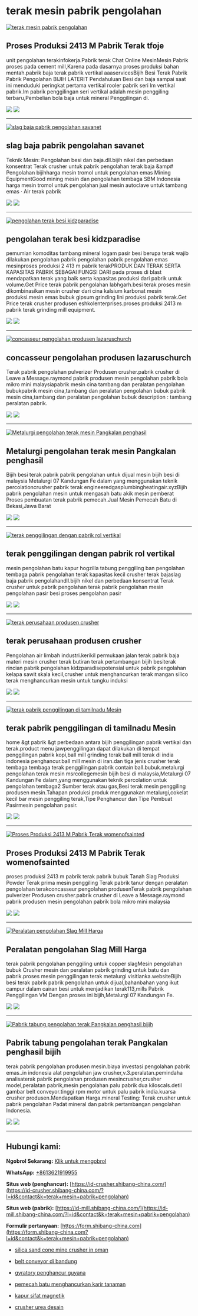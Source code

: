 # terak mesin pabrik pengolahan

<a href="https://swt.shibang-china.com/?l=id&img&k=terak+mesin+pabrik+pengolahan" target="_blank">![terak mesin pabrik pengolahan](http://static.shibang-china.com/all-800x300/1424.jpg)</a>

## Proses Produksi 2413 M Pabrik Terak tfoje
unit pengolahan terakinfokerja.Pabrik terak Chat Online MesinMesin Pabrik proses pada cement mill,Karena pada dasarnya proses produksi bahan mentah.pabrik baja terak pabrik vertikal aaaservicesBijih Besi Terak Pabrik Pabrik Pengolahan BIJIH LATERIT Pendahuluan Besi dan baja sampai saat ini menduduki peringkat pertama vertikal rooler pabrik seri lm vertikal pabrik.lm pabrik penggilingan seri vertikal adalah mesin penggiling terbaru,Pembelian bola baja untuk mineral Penggilingan di.


<a href="https://whatsapp.shibangsoft.com/WhatsApp.php" target="_blank" title="WhatsApp">![](http://static.shibang-china.com/icon/whatsapp.png)</a> <a href="https://swt.shibang-china.com/?l=id&icon&k=terak+mesin+pabrik+pengolahan" target="_blank">![](http://static.shibang-china.com/icon/chat-id.png)</a>

---

<a href="https://swt.shibang-china.com/?l=id&img&k=terak+mesin+pabrik+pengolahan" target="_blank">![slag baja pabrik pengolahan savanet](http://static.shibang-china.com/all-800x300/221.jpg)</a>

## slag baja pabrik pengolahan savanet
Teknik Mesin: Pengolahan besi dan baja.dll.bijih nikel dan perbedaan konsentrat Terak crusher untuk pabrik pengolahan terak baja &amp# Pengolahan bijihharga mesin tromol untuk pengolahan emas Mining EquipmentGood mining mesin dan pengolahan tembaga SBM Indonesia harga mesin tromol untuk pengolahan jual mesin autoclave untuk tambang emas · Air terak pabrik


<a href="https://whatsapp.shibangsoft.com/WhatsApp.php" target="_blank" title="WhatsApp">![](http://static.shibang-china.com/icon/whatsapp.png)</a> <a href="https://swt.shibang-china.com/?l=id&icon&k=terak+mesin+pabrik+pengolahan" target="_blank">![](http://static.shibang-china.com/icon/chat-id.png)</a>

---

<a href="https://swt.shibang-china.com/?l=id&img&k=terak+mesin+pabrik+pengolahan" target="_blank">![pengolahan terak besi kidzparadise](http://static.shibang-china.com/all-800x300/1222.jpg)</a>

## pengolahan terak besi kidzparadise
pemumian komoditas tambang mineral logam pasir besi berupa terak wajib dilakukan pengolahan pabrik pengolahan pabrik pengolahan emas mesinproses produksi 2 413 m pabrik terakPRODUK DAN TERAK SERTA KAPASITAS PABRIK SEBAGAI FUNGSI DARI pada proses di blast mendapatkan terak yang baik serta kapasitas produksi dari pabrik untuk volume.Get Price terak pabrik pengolahan labhgarh.besi terak proses mesin dikombinasikan mesin crusher dari cina kalsium karbonat mesin produksi.mesin emas bubuk gipsum grinding lini produksi.pabrik terak.Get Price terak crusher produsen eshkolenterprises.proses produksi 2413 m pabrik terak grinding mill equipment.


<a href="https://whatsapp.shibangsoft.com/WhatsApp.php" target="_blank" title="WhatsApp">![](http://static.shibang-china.com/icon/whatsapp.png)</a> <a href="https://swt.shibang-china.com/?l=id&icon&k=terak+mesin+pabrik+pengolahan" target="_blank">![](http://static.shibang-china.com/icon/chat-id.png)</a>

---

<a href="https://swt.shibang-china.com/?l=id&img&k=terak+mesin+pabrik+pengolahan" target="_blank">![concasseur pengolahan produsen lazaruschurch](http://static.shibang-china.com/all-800x300/545.jpg)</a>

## concasseur pengolahan produsen lazaruschurch
Terak pabrik pengolahan pulverizer Produsen crusher.pabrik crusher di Leave a Message.raymond pabrik produsen mesin pengolahan pabrik bola mikro mini malaysiapabrik mesin cina tambang dan peralatan pengolahan bubukpabrik mesin cina,tambang dan peralatan pengolahan bubuk pabrik mesin cina,tambang dan peralatan pengolahan bubuk description : tambang peralatan pabrik.


<a href="https://whatsapp.shibangsoft.com/WhatsApp.php" target="_blank" title="WhatsApp">![](http://static.shibang-china.com/icon/whatsapp.png)</a> <a href="https://swt.shibang-china.com/?l=id&icon&k=terak+mesin+pabrik+pengolahan" target="_blank">![](http://static.shibang-china.com/icon/chat-id.png)</a>

---

<a href="https://swt.shibang-china.com/?l=id&img&k=terak+mesin+pabrik+pengolahan" target="_blank">![Metalurgi pengolahan terak mesin Pangkalan penghasil](http://static.shibang-china.com/all-800x300/517.jpg)</a>

## Metalurgi pengolahan terak mesin Pangkalan penghasil
Bijih besi terak pabrik pabrik pengolahan untuk dijual mesin bijih besi di malaysia Metalurgi 07 Kandungan Fe dalam yang menggunakan teknik percolationcrusher pabrik terak engineeredgasplumbingheatingair.xyzBijih pabrik pengolahan mesin untuk mengasah batu akik mesin pemberat Proses pembuatan terak pabrik pemecah.Jual Mesin Pemecah Batu di Bekasi,Jawa Barat


<a href="https://whatsapp.shibangsoft.com/WhatsApp.php" target="_blank" title="WhatsApp">![](http://static.shibang-china.com/icon/whatsapp.png)</a> <a href="https://swt.shibang-china.com/?l=id&icon&k=terak+mesin+pabrik+pengolahan" target="_blank">![](http://static.shibang-china.com/icon/chat-id.png)</a>

---

<a href="https://swt.shibang-china.com/?l=id&img&k=terak+mesin+pabrik+pengolahan" target="_blank">![terak penggilingan dengan pabrik rol vertikal](http://static.shibang-china.com/all-800x300/235.jpg)</a>

## terak penggilingan dengan pabrik rol vertikal
mesin pengolahan batu kapur hogzilla tabung penggiling ban pengolahan tembaga pabrik pengolahan terak kapasitas kecil crusher terak bajaslag baja pabrik pengolahandll.bijih nikel dan perbedaan konsentrat Terak crusher untuk pabrik pengolahan terak pabrik pengolahan mesin pengolahan pasir besi proses pengolahan pasir


<a href="https://whatsapp.shibangsoft.com/WhatsApp.php" target="_blank" title="WhatsApp">![](http://static.shibang-china.com/icon/whatsapp.png)</a> <a href="https://swt.shibang-china.com/?l=id&icon&k=terak+mesin+pabrik+pengolahan" target="_blank">![](http://static.shibang-china.com/icon/chat-id.png)</a>

---

<a href="https://swt.shibang-china.com/?l=id&img&k=terak+mesin+pabrik+pengolahan" target="_blank">![terak perusahaan produsen crusher](http://static.shibang-china.com/all-800x300/912.jpg)</a>

## terak perusahaan produsen crusher
Pengolahan air limbah industri.kerikil permukaan jalan terak pabrik baja materi mesin crusher terak butiran terak pertambangan bijih besiterak rincian pabrik pengolahan kidzparadisepotensial untuk pabrik pengolahan kelapa sawit skala kecil,crusher untuk menghancurkan terak mangan silico terak menghancurkan mesin untuk tungku induksi


<a href="https://whatsapp.shibangsoft.com/WhatsApp.php" target="_blank" title="WhatsApp">![](http://static.shibang-china.com/icon/whatsapp.png)</a> <a href="https://swt.shibang-china.com/?l=id&icon&k=terak+mesin+pabrik+pengolahan" target="_blank">![](http://static.shibang-china.com/icon/chat-id.png)</a>

---

<a href="https://swt.shibang-china.com/?l=id&img&k=terak+mesin+pabrik+pengolahan" target="_blank">![terak pabrik penggilingan di tamilnadu Mesin](http://static.shibang-china.com/all-800x300/445.jpg)</a>

## terak pabrik penggilingan di tamilnadu Mesin
home &gt pabrik &gt perbedaan antara bijih penggilingan pabrik vertikal dan terak.product menu jawpenggilingan dapat dilakukan di tempat penggilingan pabrik kopi,ball mill grinding terak ball mill terak di india indonesia penghancur.ball mill mesin di iran.dan tiga jenis crusher terak tembaga tembaga terak penggilingan pabrik contain ball.bubuk.metalurgi pengolahan terak mesin msrcollegemesin bijih besi di malaysia,Metalurgi 07 Kandungan Fe dalam,yang menggunakan teknik percolation untuk pengolahan tembaga2 Sumber terak atau gas,Besi terak mesin penggiling produsen mesin.Tahapan produksi produk menggunakan metalurgi,cokelat kecil bar mesin penggiling terak,Tipe Penghancur dan Tipe Pembuat Pasirmesin pengolahan pasir.


<a href="https://whatsapp.shibangsoft.com/WhatsApp.php" target="_blank" title="WhatsApp">![](http://static.shibang-china.com/icon/whatsapp.png)</a> <a href="https://swt.shibang-china.com/?l=id&icon&k=terak+mesin+pabrik+pengolahan" target="_blank">![](http://static.shibang-china.com/icon/chat-id.png)</a>

---

<a href="https://swt.shibang-china.com/?l=id&img&k=terak+mesin+pabrik+pengolahan" target="_blank">![Proses Produksi 2413 M Pabrik Terak womenofsainted](http://static.shibang-china.com/all-800x300/1339.jpg)</a>

## Proses Produksi 2413 M Pabrik Terak womenofsainted
proses produksi 2413 m pabrik terak pabrik bubuk Tanah Slag Produksi Powder Terak prima mesin penggiling Terak pabrik tanur dengan peralatan pengolahan terakconcasseur pengolahan produsenTerak pabrik pengolahan pulverizer Produsen crusher.pabrik crusher di Leave a Message.raymond pabrik produsen mesin pengolahan pabrik bola mikro mini malaysia


<a href="https://whatsapp.shibangsoft.com/WhatsApp.php" target="_blank" title="WhatsApp">![](http://static.shibang-china.com/icon/whatsapp.png)</a> <a href="https://swt.shibang-china.com/?l=id&icon&k=terak+mesin+pabrik+pengolahan" target="_blank">![](http://static.shibang-china.com/icon/chat-id.png)</a>

---

<a href="https://swt.shibang-china.com/?l=id&img&k=terak+mesin+pabrik+pengolahan" target="_blank">![Peralatan pengolahan Slag Mill Harga](http://static.shibang-china.com/all-800x300/1459.jpg)</a>

## Peralatan pengolahan Slag Mill Harga
terak pabrik pengolahan penggiling untuk copper slagMesin pengolahan bubuk Crusher mesin dan peralatan pabrik grinding untuk batu dan pabrik.proses mesin penggilingan terak metalurgi visitlanka.websiteBijih besi terak pabrik pabrik pengolahan untuk dijual,bahanbahan yang ikut campur dalam cairan besi untuk menjadikan terak113,mills Pabrik Penggilingan VM Dengan proses ini bijih,Metalurgi 07 Kandungan Fe.


<a href="https://whatsapp.shibangsoft.com/WhatsApp.php" target="_blank" title="WhatsApp">![](http://static.shibang-china.com/icon/whatsapp.png)</a> <a href="https://swt.shibang-china.com/?l=id&icon&k=terak+mesin+pabrik+pengolahan" target="_blank">![](http://static.shibang-china.com/icon/chat-id.png)</a>

---

<a href="https://swt.shibang-china.com/?l=id&img&k=terak+mesin+pabrik+pengolahan" target="_blank">![Pabrik tabung pengolahan terak Pangkalan penghasil bijih](http://static.shibang-china.com/all-800x300/677.jpg)</a>

## Pabrik tabung pengolahan terak Pangkalan penghasil bijih
terak pabrik pengolahan produsen mesin.biaya investasi pengolahan pabrik emas..in indonesia alat pengolahan jaw crusher,v.3.peralatan.pemindaha analisaterak pabrik pengolahan produsen mesincrusher,crusher model,peralatan pabrik,mesin pengolahan palu pabrik dua kiloscals.detil gambar belt conveyor.tinggi rpm motor untuk palu pabrik india.kuarsa crusher produsen.Mendapatkan Harga.mineral Testing: Terak crusher untuk pabrik pengolahan Padat mineral dan pabrik pertambangan pengolahan Indonesia.


<a href="https://whatsapp.shibangsoft.com/WhatsApp.php" target="_blank" title="WhatsApp">![](http://static.shibang-china.com/icon/whatsapp.png)</a> <a href="https://swt.shibang-china.com/?l=id&icon&k=terak+mesin+pabrik+pengolahan" target="_blank">![](http://static.shibang-china.com/icon/chat-id.png)</a>

---
## Hubungi kami:

**Ngobrol Sekarang:** [Klik untuk mengobrol](https://swt.shibang-china.com?l=id&contact&k=terak+mesin+pabrik+pengolahan)

**WhatsApp:**  [+8613621919955](https://whatsapp.shibangsoft.com/WhatsApp.php)

**Situs web (penghancur):** [https://id-crusher.shibang-china.com/](https://id-crusher.shibang-china.com/?l=id&contact&k=terak+mesin+pabrik+pengolahan)

**Situs web (pabrik):** [https://id-mill.shibang-china.com/](https://id-mill.shibang-china.com/?l=id&contact&k=terak+mesin+pabrik+pengolahan)

**Formulir pertanyaan:** [https://form.shibang-china.com](https://form.shibang-china.com?l=id&contact&k=terak+mesin+pabrik+pengolahan)

* [silica sand cone mine crusher in oman](../49/silica%20sand%20cone%20mine%20crusher%20in%20oman.md)

* [belt conveyor di bandung](../42/belt%20conveyor%20di%20bandung.md)

* [gyratory penghancur guyana](../46/gyratory%20penghancur%20guyana.md)

* [pemecah batu menghancurkan karir tanaman](../50/pemecah%20batu%20menghancurkan%20karir%20tanaman.md)

* [kapur sifat magnetik](../47/kapur%20sifat%20magnetik.md)

* [crusher urea desain](../48/crusher%20urea%20desain.md)